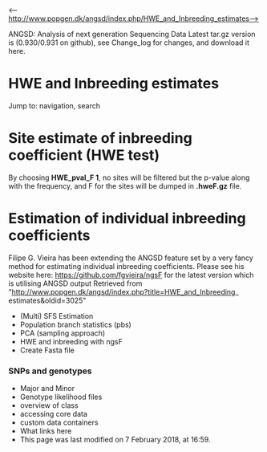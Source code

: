 <-- http://www.popgen.dk/angsd/index.php/HWE_and_Inbreeding_estimates-->

ANGSD: Analysis of next generation Sequencing Data
Latest tar.gz version is (0.930/0.931 on github), see Change_log for changes, and download it  here.
# HWE and Inbreeding estimates
Jump to: navigation, search
# Site estimate of inbreeding coefficient (HWE test)
By choosing **HWE_pval_F 1**, no sites will be filtered but the p-value along with the frequency, and F for the sites will be dumped in **.hweF.gz** file.
# Estimation of individual inbreeding coefficients
Filipe G. Vieira has been extending the ANGSD feature set by a very fancy method for estimating individual inbreeding coefficients. Please see his website here: https://github.com/fgvieira/ngsF for the latest version which is utilising ANGSD output
Retrieved from "http://www.popgen.dk/angsd/index.php?title=HWE_and_Inbreeding_ estimates&oldid=3025"
* (Multi) SFS Estimation
* Population branch statistics (pbs)
* PCA (sampling approach)
* HWE and inbreeding with ngsF
* Create Fasta file
### SNPs and genotypes
* Major and Minor
* Genotype likelihood files
* overview of class
* accessing core data
* custom data containers
* What links here
* This page was last modified on 7 February 2018, at 16:59.